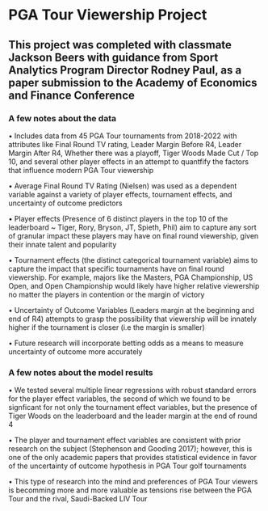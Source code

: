 # PGA Tour Viewership Project

## This project was completed with classmate Jackson Beers with guidance from Sport Analytics Program Director Rodney Paul, as a paper submission to the Academy of Economics and Finance Conference 

### A few notes about the data

• Includes data from 45 PGA Tour tournaments from 2018-2022 with attributes like Final Round TV rating, Leader Margin Before R4, Leader Margin After R4, Whether there was a playoff, Tiger Woods Made Cut / Top 10, and several other player effects in an attempt to quantfify the factors that influence modern PGA Tour viewership

• Average Final Round TV Rating (Nielsen) was used as a dependent variable against a variety of player effects, tournament effects, and uncertainty of outcome predictors

• Player effects (Presence of 6 distinct players in the top 10 of the leaderboard ~ Tiger, Rory, Bryson, JT, Spieth, Phil) aim to capture any sort of granular impact these players may have on final round viewership, given their innate talent and popularity

• Tournament effects (the distinct categorical tournament variable) aims to capture the impact that specific tournaments have on final round viewership. For example, majors like the Masters, PGA Championship, US Open, and Open Championship would likely have higher relative viewership no matter the players in contention or the margin of victory

• Uncertainty of Outcome Variables (Leaders margin at the beginning and end of R4) attempts to grasp the possibility that viewership will be innately higher if the tournament is closer (i.e the margin is smaller) 

• Future research will incorporate betting odds as a means to measure uncertainty of outcome more accurately 


### A few notes about the model results

• We tested several multiple linear regressions with robust standard errors for the player effect variables, the second of which we found to be signficant
for not only the tournament effect variables, but the presence of Tiger Woods on the leaderboard and the leader margin at the end of round 4 

• The player and tournament effect variables are consistent with prior research on the subject (Stephenson and Gooding 2017); however, this is one of the only academic papers that provides statistical evidence in favor of the uncertainty of outcome hypothesis in PGA Tour golf tournaments

• This type of research into the mind and preferences of PGA Tour viewers is becomming more and more valuable as tensions rise between the PGA Tour and the rival, Saudi-Backed LIV Tour
